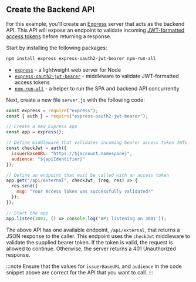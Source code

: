 <!-- markdownlint-disable MD002 MD041 -->

## Create the Backend API

For this example, you'll create an <a href="https://expressjs.com/" target="_blank">Express</a> server that acts as the backend API. This API will expose an endpoint to validate incoming <a href="https://auth0.com/docs/tokens/concepts/jwts" target="_blank">JWT-formatted access tokens</a> before returning a response.

Start by installing the following packages:

```bash
npm install express express-oauth2-jwt-bearer npm-run-all
```

* <a href="https://github.com/expressjs/express" target="_blank">`express`</a> - a lightweight web server for Node
* <a href="https://github.com/auth0/node-oauth2-jwt-bearer/tree/main/packages/express-oauth2-jwt-bearer" target="_blank">`express-oauth2-jwt-bearer`</a> - middleware to validate JWT-formatted access tokens
* <a href="https://www.npmjs.com/package/npm-run-all" target="_blank">`npm-run-all`</a> - a helper to run the SPA and backend API concurrently

Next, create a new file `server.js` with the following code:

```js
const express = require("express");
const { auth } = require("express-oauth2-jwt-bearer");

// Create a new Express app
const app = express();

// Define middleware that validates incoming bearer access token JWTs
const checkJwt = auth({
  issuerBaseURL: "https://${account.namespace}",
  audience: "${apiIdentifier}"
});

// Define an endpoint that must be called with an access token
app.get("/api/external", checkJwt, (req, res) => {
  res.send({
    msg: "Your Access Token was successfully validated!"
  });
});

// Start the app
app.listen(3001, () => console.log('API listening on 3001'));
```

The above API has one available endpoint, `/api/external`, that returns a JSON response to the caller. This endpoint uses the `checkJwt` middleware to validate the supplied bearer token. If the token is valid, the request is allowed to continue. Otherwise, the server returns a 401 Unauthorized response.

:::note
Ensure that the values for `issuerBaseURL` and `audience` in the code snippet above are correct for the API that you want to call.
:::
